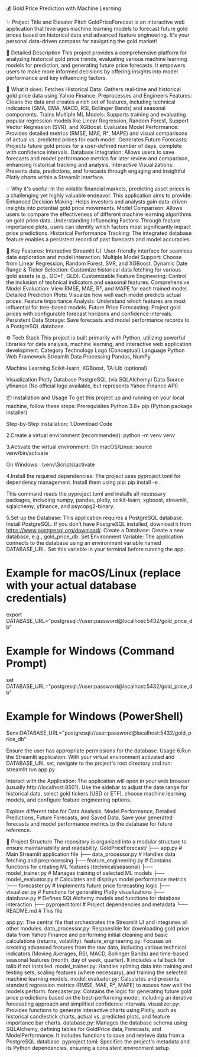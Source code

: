 💰 Gold Price Prediction with Machine Learning

✨ Project Title and Elevator Pitch
GoldPriceForecast is an interactive web application that leverages machine learning models to forecast future gold prices based on historical data and advanced feature engineering. It's your personal data-driven compass for navigating the gold market!

🌟 Detailed Description
This project provides a comprehensive platform for analyzing historical gold price trends, evaluating various machine learning models for prediction, and generating future price forecasts. It empowers users to make more informed decisions by offering insights into model performance and key influencing factors.

🎯 What it does:
Fetches Historical Data: Gathers real-time and historical gold price data using Yahoo Finance.
Preprocesses and Engineers Features: Cleans the data and creates a rich set of features, including technical indicators (SMA, EMA, MACD, RSI, Bollinger Bands) and seasonal components.
Trains Multiple ML Models: Supports training and evaluating popular regression models like Linear Regression, Random Forest, Support Vector Regression (SVR), and XGBoost.
Evaluates Model Performance: Provides detailed metrics (RMSE, MAE, R², MAPE) and visual comparisons of actual vs. predicted prices for each model.
Generates Future Forecasts: Projects future gold prices for a user-defined number of days, complete with confidence intervals.
Database Integration: Allows users to save forecasts and model performance metrics for later review and comparison, enhancing historical tracking and analysis.
Interactive Visualizations: Presents data, predictions, and forecasts through engaging and insightful Plotly charts within a Streamlit interface.

💡 Why it's useful:
In the volatile financial markets, predicting asset prices is a challenging yet highly valuable endeavor. This application aims to provide:
Enhanced Decision Making: Helps investors and analysts gain data-driven insights into potential gold price movements.
Model Comparison: Allows users to compare the effectiveness of different machine learning algorithms on gold price data.
Understanding Influencing Factors: Through feature importance plots, users can identify which factors most significantly impact price predictions.
Historical Performance Tracking: The integrated database feature enables a persistent record of past forecasts and model accuracies.

🚀 Key Features:
Interactive Streamlit UI: User-friendly interface for seamless data exploration and model interaction.
Multiple Model Support: Choose from Linear Regression, Random Forest, SVR, and XGBoost.
Dynamic Date Range & Ticker Selection: Customize historical data fetching for various gold assets (e.g., GC=F, GLD).
Customizable Feature Engineering: Control the inclusion of technical indicators and seasonal features.
Comprehensive Model Evaluation: View RMSE, MAE, R², and MAPE for each trained model.
Detailed Prediction Plots: Visualize how well each model predicts actual prices.
Feature Importance Analysis: Understand which features are most influential for tree-based models.
Future Price Forecasting: Project gold prices with configurable forecast horizons and confidence intervals.
Persistent Data Storage: Save forecasts and model performance records to a PostgreSQL database.

⚙️ Tech Stack
This project is built primarily with Python, utilizing powerful libraries for data analysis, machine learning, and interactive web application development.
Category
Technology
Logo (Conceptual)
Language
Python
Web Framework
Streamlit
Data Processing
Pandas, NumPy


Machine Learning
Scikit-learn, XGBoost, TA-Lib (optional)


Visualization
Plotly
Database
PostgreSQL (via SQLAlchemy)
Data Source
yfinance
(No official logo available, but represents Yahoo Finance API)

📦 Installation and Usage
To get this project up and running on your local machine, follow these steps:
Prerequisites
Python 3.8+
pip (Python package installer)

Step-by-Step Installation:
1.Download Code

2.Create a virtual environment (recommended):
python -m venv venv


3.Activate the virtual environment:
On macOS/Linux:
source venv/bin/activate


On Windows:
.\venv\Scripts\activate


4.Install the required dependencies:
The project uses pyproject.toml for dependency management. Install them using pip:
pip install -e .

This command reads the pyproject.toml and installs all necessary packages, including numpy, pandas, plotly, scikit-learn, xgboost, streamlit, sqlalchemy, yfinance, and psycopg2-binary.

5.Set up the Database:
This application requires a PostgreSQL database.
Install PostgreSQL: If you don't have PostgreSQL installed, download it from https://www.postgresql.org/download/.
Create a Database: Create a new database, e.g., gold_price_db.
Set Environment Variable: The application connects to the database using an environment variable named DATABASE_URL. Set this variable in your terminal before running the app.

# Example for macOS/Linux (replace with your actual database credentials)
export DATABASE_URL="postgresql://user:password@localhost:5432/gold_price_db"

# Example for Windows (Command Prompt)
set DATABASE_URL="postgresql://user:password@localhost:5432/gold_price_db"

# Example for Windows (PowerShell)
$env:DATABASE_URL="postgresql://user:password@localhost:5432/gold_price_db"

Ensure the user has appropriate permissions for the database.
Usage
6.Run the Streamlit application:
With your virtual environment activated and DATABASE_URL set, navigate to the project's root directory and run:
streamlit run app.py


Interact with the Application:
The application will open in your web browser (usually http://localhost:8501).
Use the sidebar to adjust the date range for historical data, select gold tickers (USD or ETF), choose machine learning models, and configure feature engineering options.

Explore different tabs for Data Analysis, Model Performance, Detailed Predictions, Future Forecasts, and Saved Data.
Save your generated forecasts and model performance metrics to the database for future reference.

📁 Project Structure
The repository is organized into a modular structure to ensure maintainability and readability.
GoldPriceForecast/
├── app.py                      # Main Streamlit application file
├── data_processor.py           # Handles data fetching and preprocessing
├── feature_engineering.py      # Contains functions for creating ML features (technical/seasonal)
├── model_trainer.py            # Manages training of selected ML models
├── model_evaluator.py          # Calculates and displays model performance metrics
├── forecaster.py               # Implements future price forecasting logic
├── visualizer.py               # Functions for generating Plotly visualizations
├── database.py                 # Defines SQLAlchemy models and functions for database interaction
├── pyproject.toml              # Project dependencies and metadata
└── README.md                   # This file


app.py: The central file that orchestrates the Streamlit UI and integrates all other modules.
data_processor.py: Responsible for downloading gold price data from Yahoo Finance and performing initial cleaning and basic calculations (returns, volatility).
feature_engineering.py: Focuses on creating advanced features from the raw data, including various technical indicators (Moving Averages, RSI, MACD, Bollinger Bands) and time-based seasonal features (month, day of week, quarter). It includes a fallback for talib if not installed.
model_trainer.py: Handles splitting data into training and testing sets, scaling features (where necessary), and training the selected machine learning models.
model_evaluator.py: Calculates and presents standard regression metrics (RMSE, MAE, R², MAPE) to assess how well the models perform.
forecaster.py: Contains the logic for generating future gold price predictions based on the best-performing model, including an iterative forecasting approach and simplified confidence intervals.
visualizer.py: Provides functions to generate interactive charts using Plotly, such as historical candlestick charts, actual vs. predicted plots, and feature importance bar charts.
database.py: Manages the database schema using SQLAlchemy, defining tables for GoldPrice data, Forecasts, and ModelPerformance. It includes functions to save and retrieve data from a PostgreSQL database.
pyproject.toml: Specifies the project's metadata and its Python dependencies, ensuring a consistent environment setup.
